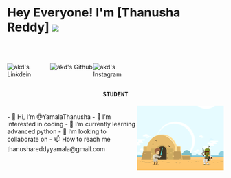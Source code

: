 
# Hey Everyone! I'm [Thanusha Reddy] <img src="https://github.com/himanshusharma89/himanshusharma89/blob/master/Hi.gif" width="25px">
<br><br>

<a href="https://www.linkedin.com/in/thanusha-reddy-yamala-056aa5270/">
  <img align="left" alt="akd's Linkdein" width="100px" src="https://img.shields.io/badge/Linkedin-0A66C2?style=for-the-badge&logo=Linkedin&logoColor=white" />
</a>
<a href="https://github.com/YamalaThanusha">
  <img align="left" alt="akd's Github" width="100px" src="https://img.shields.io/badge/Github-181717?style=for-the-badge&logo=Github&logoColor=white" />
</a>
<a href="https://www.instagram.com/y.thanusha_reddy/">
  <img align="left" alt="akd's Instagram" width="100px" src="https://img.shields.io/badge/Instagram-E4405F?style=for-the-badge&logo=instagram&logoColor=white" />
  </a>
  
  <br><br>
  
## <p align="center"><h4 align="center"><samp> STUDENT </samp></h4></p>
<div>
<img align="right" src="https://github.com/amandewatnitrr/amandewatnitrr/blob/main/terminal.gif" width="40%"/>
  <br>
- 👋 Hi, I’m @YamalaThanusha
- 👀 I’m interested in coding
- 🌱 I’m currently learning advanced python
- 💞️ I’m looking to collaborate on 
- 📫 How to reach me thanushareddyyamala@gmail.com
  <br>
</div>


<!---
YamalaThanusha/YamalaThanusha is a ✨ special ✨ repository because its `README.md` (this file) appears on your GitHub profile.
You can click the Preview link to take a look at your changes.
--->
